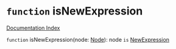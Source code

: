 # `function` isNewExpression

[Documentation Index](../README.md)

`function` isNewExpression(node: [Node](../interface.Node/README.md)): node `is` [NewExpression](../interface.NewExpression/README.md)